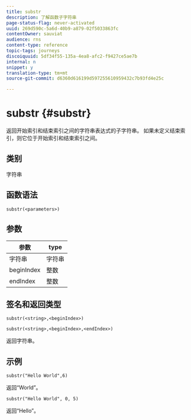 ```yaml
---
title: substr
description: 了解函数子字符串
page-status-flag: never-activated
uuid: 269d590c-5a6d-40b9-a879-02f5033863fc
contentOwner: sauviat
audience: rns
content-type: reference
topic-tags: journeys
discoiquuid: 5df34f55-135a-4ea8-afc2-f9427ce5ae7b
internal: n
snippet: y
translation-type: tm+mt
source-git-commit: d6360d616199d597255610959432c7b93fd4e25c

---
```



# substr {#substr}

返回开始索引和结束索引之间的字符串表达式的子字符串。 如果未定义结束索引，则它位于开始索引和结束索引之间。

## 类别

字符串

## 函数语法

`substr(<parameters>)`

## 参数

| 参数 | type |
|-------------|----------|
| 字符串 | 字符串 |
| beginIndex | 整数 |
| endIndex | 整数 |

## 签名和返回类型

`substr(<string>,<beginIndex>)`

`substr(<string>,<beginIndex>,<endIndex>)`

返回字符串。

## 示例

`substr("Hello World",6)`

返回“World”。

`substr("Hello World", 0, 5)`

返回“Hello”。